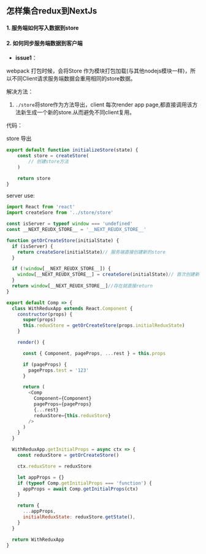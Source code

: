 ## 怎样集合redux到NextJs

#### 1. 服务端如何写入数据到store
#### 2. 如何同步服务端数据到客户端

+ **issue1**：

webpack 打包时候，会将Store 作为模块打包加载(与其他nodejs模块一样)，所以不同Client请求服务端数据会重用相同的store数据。

解决方法：
1. `./store`将store作为方法导出，client 每次render app page,都直接调用该方法新生成一个新的store.从而避免不同client复用。

代码：

store 导出
```javascript
export default function initializeStore(state) {
    const store = createStore(
        // 创建store方法
    )

    return store
}
```

server use:
```javascript
import React from 'react'
import createSore from '../store/store'

const isServer = typeof window === 'undefined'
const __NEXT_REUDX_STORE__ = '__NEXT_REUDX_STORE__'

function getOrCreateStore(initialState) {
  if (isServer) {
    return createSore(initialState)// 服务端直接创建新的store
  }

  if (!window[__NEXT_REUDX_STORE__]) {
    window[__NEXT_REUDX_STORE__] = createSore(initialState)// 首次创建新的store
  }
  return window[__NEXT_REUDX_STORE__]//存在就直接return
}

export default Comp => {
  class WithReduxApp extends React.Component {
    constructor(props) {
      super(props)
      this.reduxStore = getOrCreateStore(props.initialReduxState)
    }

    render() {

      const { Component, pageProps, ...rest } = this.props

      if (pageProps) {
        pageProps.test = '123'
      }

      return (
        <Comp
          Component={Component}
          pageProps={pageProps}
          {...rest}
          reduxStore={this.reduxStore}
        />
      )
    }
  }

  WithReduxApp.getInitialProps = async ctx => {
    const reduxStore = getOrCreateStore()

    ctx.reduxStore = reduxStore

    let appProps = {}
    if (typeof Comp.getInitialProps === 'function') {
      appProps = await Comp.getInitialProps(ctx)
    }

    return {
      ...appProps,
      initialReduxState: reduxStore.getState(),
    }
  }

  return WithReduxApp
}

```

